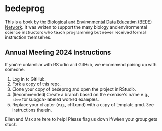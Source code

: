 # bedeprog

This is a book by the [Biological and Environmental Data Education (BEDE) Network](https://qubeshub.org/community/groups/bede/about). It was written to support the many biology and environmental science instructors who teach programming but never received formal instruction themselves.

## Annual Meeting 2024 Instructions

If you're unfamiliar with RStudio and GitHub, we recommend pairing up with someone.

1.  Log in to GitHub.
2.  Fork a copy of this repo.
3.  Clone your copy of bedeprog and open the project in RStudio.
4.  (Recommended) Create a branch based on the exercise's name e.g., `slwe` for subgoal-labeled worked examples.
5.  Replace your chapter (e.g., ch1.qmd) with a copy of template.qmd. See instructions therein.

Ellen and Max are here to help! Please flag us down if/when your group gets stuck.

